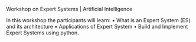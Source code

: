 Workshop on 
Expert Systems | Artificial Intelligence

In this workshop the participants will learn:
•	What is an Expert System (ES) and its architecture 
•	Applications of Expert System
•	Build and Implement Expert Systems using python. 

